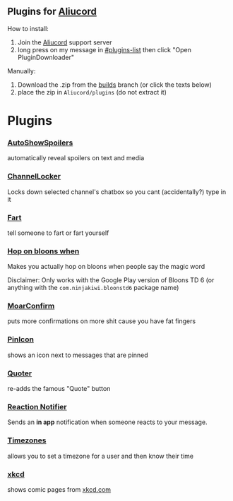 ## Plugins for [Aliucord](https://github.com/Aliucord)

How to install:

1) Join the [Aliucord](https://discord.gg/aliucord) support server
2) long press on my message
   in [#plugins-list](https://discord.com/channels/811255666990907402/811275162715553823/896571282483728444)
   then click "Open PluginDownloader"

Manually:

1) Download the .zip from the [builds](tree/builds) branch (or click the texts below)
2) place the zip in `Aliucord/plugins` (do not extract it)

# Plugins

### [AutoShowSpoilers](https://github.com/ItzOnlyAnimal/AliuPlugins/raw/builds/AutoShowSpoilers.zip)

automatically reveal spoilers on text and media

### [ChannelLocker](https://github.com/ItzOnlyAnimal/AliuPlugins/raw/builds/ChannelLocker.zip)
Locks down selected channel's chatbox so you cant (accidentally?) type in it

### [Fart](https://github.com/ItzOnlyAnimal/AliuPlugins/raw/builds/Fart.zip)

tell someone to fart or fart yourself

### [Hop on bloons when](https://github.com/ItzOnlyAnimal/AliuPlugins/raw/builds/HopOnBloonsWhen.zip)

Makes you actually hop on bloons when people say the magic word

Disclaimer: Only works with the Google Play version of Bloons TD 6 (or anything with the `com.ninjakiwi.bloonstd6` package name)

### [MoarConfirm](https://github.com/ItzOnlyAnimal/AliuPlugins/raw/builds/MoarConfirm.zip)

puts more confirmations on more shit cause you have fat fingers

### [PinIcon](https://github.com/ItzOnlyAnimal/AliuPlugins/raw/builds/PinIcon.zip)

shows an icon next to messages that are pinned

### [Quoter](https://github.com/ItzOnlyAnimal/AliuPlugins/raw/builds/Quoter.zip)

re-adds the famous "Quote" button

### [Reaction Notifier](https://github.com/ItzOnlyAnimal/AliuPlugins/raw/builds/ReactionNotifier.zip)

Sends an **in app** notification when someone reacts to your message.

### [Timezones](https://github.com/ItzOnlyAnimal/AliuPlugins/raw/builds/Timezones.zip)

allows you to set a timezone for a user and then know their time

### [xkcd](https://github.com/ItzOnlyAnimal/AliuPlugins/raw/builds/xkcd.zip)

shows comic pages from [xkcd.com](https://xkcd.com)
